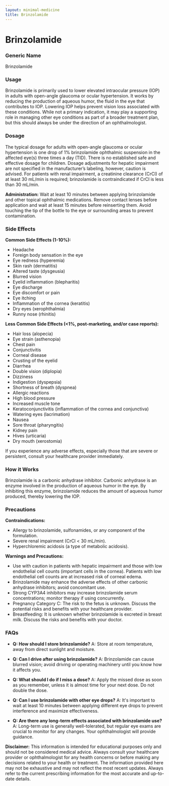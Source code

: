 ```yaml
---
layout: minimal-medicine
title: Brinzolamide
---
```


# Brinzolamide
### Generic Name
Brinzolamide

### Usage
Brinzolamide is primarily used to lower elevated intraocular pressure (IOP) in adults with open-angle glaucoma or ocular hypertension.  It works by reducing the production of aqueous humor, the fluid in the eye that contributes to IOP. Lowering IOP helps prevent vision loss associated with these conditions.  While not a primary indication, it may play a supporting role in managing other eye conditions as part of a broader treatment plan, but this should always be under the direction of an ophthalmologist.

### Dosage
The typical dosage for adults with open-angle glaucoma or ocular hypertension is one drop of 1% brinzolamide ophthalmic suspension in the affected eye(s) three times a day (TID).  There is no established safe and effective dosage for children. Dosage adjustments for hepatic impairment are not specified in the manufacturer’s labeling, however, caution is advised. For patients with renal impairment, a creatinine clearance (CrCl) of at least 30 mL/min is required; brinzolamide is contraindicated if CrCl is less than 30 mL/min.

**Administration:**  Wait at least 10 minutes between applying brinzolamide and other topical ophthalmic medications.  Remove contact lenses before application and wait at least 15 minutes before reinserting them.  Avoid touching the tip of the bottle to the eye or surrounding areas to prevent contamination.

### Side Effects
**Common Side Effects (1-10%):**

* Headache
* Foreign body sensation in the eye
* Eye redness (hyperemia)
* Skin rash (dermatitis)
* Altered taste (dysgeusia)
* Blurred vision
* Eyelid inflammation (blepharitis)
* Eye discharge
* Eye discomfort or pain
* Eye itching
* Inflammation of the cornea (keratitis)
* Dry eyes (xerophthalmia)
* Runny nose (rhinitis)


**Less Common Side Effects (<1%, post-marketing, and/or case reports):**

* Hair loss (alopecia)
* Eye strain (asthenopia)
* Chest pain
* Conjunctivitis
* Corneal disease
* Crusting of the eyelid
* Diarrhea
* Double vision (diplopia)
* Dizziness
* Indigestion (dyspepsia)
* Shortness of breath (dyspnea)
* Allergic reactions
* High blood pressure
* Increased muscle tone
* Keratoconjunctivitis (inflammation of the cornea and conjunctiva)
* Watering eyes (lacrimation)
* Nausea
* Sore throat (pharyngitis)
* Kidney pain
* Hives (urticaria)
* Dry mouth (xerostomia)

If you experience any adverse effects, especially those that are severe or persistent, consult your healthcare provider immediately.

### How it Works
Brinzolamide is a carbonic anhydrase inhibitor. Carbonic anhydrase is an enzyme involved in the production of aqueous humor in the eye. By inhibiting this enzyme, brinzolamide reduces the amount of aqueous humor produced, thereby lowering the IOP.

### Precautions
**Contraindications:**

* Allergy to brinzolamide, sulfonamides, or any component of the formulation.
* Severe renal impairment (CrCl < 30 mL/min).
* Hyperchloremic acidosis (a type of metabolic acidosis).

**Warnings and Precautions:**

* Use with caution in patients with hepatic impairment and those with low endothelial cell counts (important cells in the cornea).  Patients with low endothelial cell counts are at increased risk of corneal edema.
* Brinzolamide may enhance the adverse effects of other carbonic anhydrase inhibitors; avoid concomitant use.
* Strong CYP3A4 inhibitors may increase brinzolamide serum concentrations; monitor therapy if using concurrently.
* Pregnancy Category C:  The risk to the fetus is unknown. Discuss the potential risks and benefits with your healthcare provider.  
* Breastfeeding:  It is unknown whether brinzolamide is excreted in breast milk.  Discuss the risks and benefits with your doctor.


### FAQs

* **Q: How should I store brinzolamide?** A: Store at room temperature, away from direct sunlight and moisture.

* **Q: Can I drive after using brinzolamide?** A:  Brinzolamide can cause blurred vision; avoid driving or operating machinery until you know how it affects you.

* **Q: What should I do if I miss a dose?** A: Apply the missed dose as soon as you remember, unless it is almost time for your next dose. Do not double the dose.

* **Q: Can I use brinzolamide with other eye drops?** A: It's important to wait at least 10 minutes between applying different eye drops to prevent interference and maximize effectiveness.

* **Q: Are there any long-term effects associated with brinzolamide use?** A: Long-term use is generally well-tolerated, but regular eye exams are crucial to monitor for any changes. Your ophthalmologist will provide guidance.


**Disclaimer:** This information is intended for educational purposes only and should not be considered medical advice. Always consult your healthcare provider or ophthalmologist for any health concerns or before making any decisions related to your health or treatment.  The information provided here may not be exhaustive and may not reflect the most recent updates.  Always refer to the current prescribing information for the most accurate and up-to-date details.
